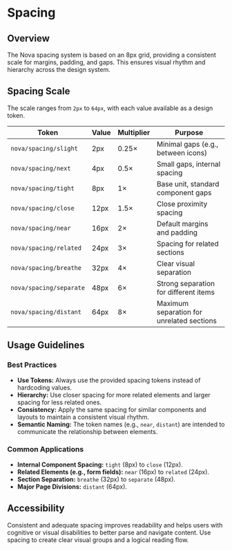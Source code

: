 # Spacing

## Overview
The Nova spacing system is based on an 8px grid, providing a consistent scale for margins, padding, and gaps. This ensures visual rhythm and hierarchy across the design system.

## Spacing Scale
The scale ranges from `2px` to `64px`, with each value available as a design token.

| Token                  | Value | Multiplier | Purpose                       |
| ---------------------- | ----- | ---------- | ----------------------------- |
| `nova/spacing/slight`  | 2px   | 0.25×      | Minimal gaps (e.g., between icons) |
| `nova/spacing/next`    | 4px   | 0.5×       | Small gaps, internal spacing  |
| `nova/spacing/tight`   | 8px   | 1×         | Base unit, standard component gaps |
| `nova/spacing/close`   | 12px  | 1.5×       | Close proximity spacing       |
| `nova/spacing/near`    | 16px  | 2×         | Default margins and padding   |
| `nova/spacing/related` | 24px  | 3×         | Spacing for related sections  |
| `nova/spacing/breathe` | 32px  | 4×         | Clear visual separation       |
| `nova/spacing/separate`| 48px  | 6×         | Strong separation for different items |
| `nova/spacing/distant` | 64px  | 8×         | Maximum separation for unrelated sections |

## Usage Guidelines

### Best Practices
-   **Use Tokens:** Always use the provided spacing tokens instead of hardcoding values.
-   **Hierarchy:** Use closer spacing for more related elements and larger spacing for less related ones.
-   **Consistency:** Apply the same spacing for similar components and layouts to maintain a consistent visual rhythm.
-   **Semantic Naming:** The token names (e.g., `near`, `distant`) are intended to communicate the relationship between elements.

### Common Applications
-   **Internal Component Spacing:** `tight` (8px) to `close` (12px).
-   **Related Elements (e.g., form fields):** `near` (16px) to `related` (24px).
-   **Section Separation:** `breathe` (32px) to `separate` (48px).
-   **Major Page Divisions:** `distant` (64px).

## Accessibility
Consistent and adequate spacing improves readability and helps users with cognitive or visual disabilities to better parse and navigate content. Use spacing to create clear visual groups and a logical reading flow.
